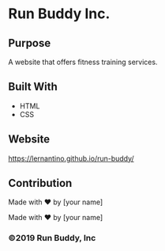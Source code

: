 # Run Buddy Inc.

## Purpose

A website that offers fitness training services.

## Built With

- HTML
- CSS

## Website

https://lernantino.github.io/run-buddy/

## Contribution

Made with ❤️ by [your name]

Made with ❤️ by [your name]

### ©️2019 Run Buddy, Inc

